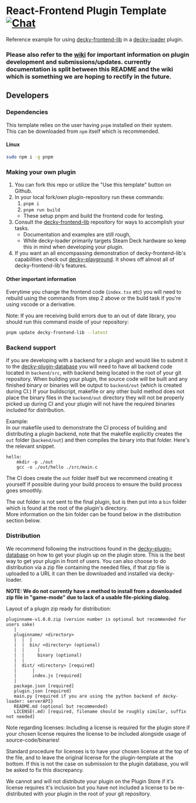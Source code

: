 # React-Frontend Plugin Template [![Chat](https://img.shields.io/badge/chat-on%20discord-7289da.svg)](https://deckbrew.xyz/discord)

Reference example for using [decky-frontend-lib](https://github.com/SteamDeckHomebrew/decky-frontend-lib) in a [decky-loader](https://github.com/SteamDeckHomebrew/decky-loader) plugin.

### **Please also refer to the [wiki](https://wiki.deckbrew.xyz/en/user-guide/home#plugin-development) for important information on plugin development and submissions/updates. currently documentation is split between this README and the wiki which is something we are hoping to rectify in the future.**  

## Developers

### Dependencies

This template relies on the user having `pnpm` installed on their system.  
This can be downloaded from `npm` itself which is recommended. 

#### Linux

```bash
sudo npm i -g pnpm
```

### Making your own plugin

1. You can fork this repo or utilize the "Use this template" button on Github.
2. In your local fork/own plugin-repository run these commands:
   1. ``pnpm i``
   2. ``pnpm run build``
   - These setup pnpm and build the frontend code for testing.
3. Consult the [decky-frontend-lib](https://github.com/SteamDeckHomebrew/decky-frontend-lib) repository for ways to accomplish your tasks.
   - Documentation and examples are still rough, 
   - While decky-loader primarily targets Steam Deck hardware so keep this in mind when developing your plugin.
4. If you want an all encompassing demonstration of decky-frontend-lib's capabilities check out [decky-playground](https://github.com/SteamDeckHomebrew/decky-playground). It shows off almost all of decky-frontend-lib's features.

#### Other important information

Everytime you change the frontend code (`index.tsx` etc) you will need to rebuild using the commands from step 2 above or the build task if you're using vscode or a derivative.

Note: If you are receiving build errors due to an out of date library, you should run this command inside of your repository:

```bash
pnpm update decky-frontend-lib --latest
```

### Backend support

If you are developing with a backend for a plugin and would like to submit it to the [decky-plugin-database](https://github.com/SteamDeckHomebrew/decky-plugin-database) you will need to have all backend code located in ``backend/src``, with backend being located in the root of your git repository.
When building your plugin, the source code will be built and any finished binary or binaries will be output to ``backend/out`` (which is created during CI.)
If your buildscript, makefile or any other build method does not place the binary files in the ``backend/out`` directory they will not be properly picked up during CI and your plugin will not have the required binaries included for distribution.

Example:  
In our makefile used to demonstrate the CI process of building and distributing a plugin backend, note that the makefile explicitly creates the `out` folder (``backend/out``) and then compiles the binary into that folder. Here's the relevant snippet.

```make
hello:
	mkdir -p ./out
	gcc -o ./out/hello ./src/main.c
```

The CI does create the `out` folder itself but we recommend creating it yourself if possible during your build process to ensure the build process goes smoothly.

The out folder is not sent to the final plugin, but is then put into a ``bin`` folder which is found at the root of the plugin's directory.  
More information on the bin folder can be found below in the distribution section below.

### Distribution

We recommend following the instructions found in the [decky-plugin-database](https://github.com/SteamDeckHomebrew/decky-plugin-database) on how to get your plugin up on the plugin store. This is the best way to get your plugin in front of users.
You can also choose to do distribution via a zip file containing the needed files, if that zip file is uploaded to a URL it can then be downloaded and installed via decky-loader.

**NOTE: We do not currently have a method to install from a downloaded zip file in "game-mode" due to lack of a usable file-picking dialog.**

Layout of a plugin zip ready for distribution:
```
pluginname-v1.0.0.zip (version number is optional but recommended for users sake)
   |
   pluginname/ <directory>
   |  |  |
   |  |  bin/ <directory> (optional)
   |  |     |
   |  |     binary (optional)
   |  |
   |  dist/ <directory> [required]
   |      |
   |      index.js [required]
   | 
   package.json [required]
   plugin.json [required]
   main.py {required if you are using the python backend of decky-loader: serverAPI}
   README.md (optional but recommended)
   LICENSE(.md) [required, filename should be roughly similar, suffix not needed]
```

Note regarding licenses: Including a license is required for the plugin store if your chosen license requires the license to be included alongside usage of source-code/binaries!

Standard procedure for licenses is to have your chosen license at the top of the file, and to leave the original license for the plugin-template at the bottom. If this is not the case on submission to the plugin database, you will be asked to fix this discrepancy.

We cannot and will not distribute your plugin on the Plugin Store if it's license requires it's inclusion but you have not included a license to be re-distributed with your plugin in the root of your git repository.
